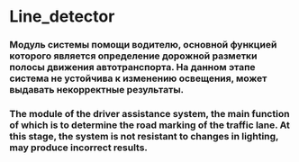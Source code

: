 # Line_detector

### Модуль системы помощи водителю, основной функцией которого является определение дорожной разметки полосы движения автотранспорта. На данном этапе система не устойчива к изменению освещения, может выдавать некорректные результаты.

### The module of the driver assistance system, the main function of which is to determine the road marking of the traffic lane. At this stage, the system is not resistant to changes in lighting, may produce incorrect results.
